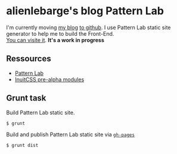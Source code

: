 # alienlebarge's blog Pattern Lab

I'm currently moving [my blog](http://www.alienlebarge.ch) [to github](https://github.com/alienlebarge/alienlebarge.github.com). I use Pattern Lab static site generator to help me to build the Front-End.  
[You can visite it](http://alienlebarge.github.io/alienlebarge-patternlab/). **It's a work in progress**

## Ressources

- [Pattern Lab](https://github.com/pattern-lab/patternlab-php)
- [InuitCSS pre-alpha modules](https://github.com/inuitcss)

## Grunt task

Build Pattern Lab static site.
```
$ grunt
```

Build and publish Pattern Lab static site via [`gh-pages`](http://pages.github.com/)
```
$ grunt dist
```